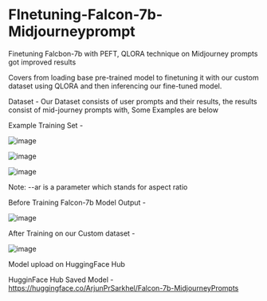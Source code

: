 # FInetuning-Falcon-7b-Midjourneyprompt
Finetuning Falcbon-7b with PEFT, QLORA technique on Midjourney prompts got improved results

Covers from loading base pre-trained model to finetuning it with our custom dataset using QLORA and then inferencing our fine-tuned model.

Dataset - Our Dataset consists of user prompts and their results, the results consist of mid-journey prompts with, Some Examples are below

Example Training Set - 

![image](https://github.com/ArjunPrasadSarkhel/FInetuning-Falcon-7b-Midjourneyprompt/assets/49405291/3e12a232-336f-4496-9cb3-f669e28c31f3)

![image](https://github.com/ArjunPrasadSarkhel/FInetuning-Falcon-7b-Midjourneyprompt/assets/49405291/e10ec7c5-d917-4882-8542-622c7c7491d7)

![image](https://github.com/ArjunPrasadSarkhel/FInetuning-Falcon-7b-Midjourneyprompt/assets/49405291/32e935b3-1505-482a-b5c0-39081f8ffa2a)

Note: --ar is a parameter which stands for aspect ratio

Before Training Falcon-7b Model Output - 

![image](https://github.com/ArjunPrasadSarkhel/FInetuning-Falcon-7b-Midjourneyprompt/assets/49405291/16192c8b-85d5-44a4-abd0-18989a395026)

After Training on our Custom dataset - 

![image](https://github.com/ArjunPrasadSarkhel/FInetuning-Falcon-7b-Midjourneyprompt/assets/49405291/a39753ac-9cae-4088-95c7-0d38961f61bb)

Model upload on HuggingFace Hub

HugginFace Hub Saved Model - https://huggingface.co/ArjunPrSarkhel/Falcon-7b-MidjourneyPrompts
